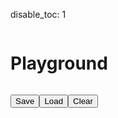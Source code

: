 disable_toc: 1

# Playground

<script src="https://unpkg.com/blockly/blockly.min.js"></script>
<script src="../../scripts/blockly_generated.js"></script>
<script src="../../scripts/lottie_blockly.js"></script>
<style>
html, body {
    min-height: 100vh;
}
body {
    display: flex;
    flex-flow: column;
}
div[role='main'], body > .container, #playground_layout
{
    width: 100%;
    height: 100%;
    padding: 0;
    margin: 0;
    flex-grow: 1;
    display: flex;
    flex-flow: column;
}

#playground_layout
{
    display: flex;
    flex-flow: row;
    align-items: stretch;
}
#blockly_div
{
    flex-grow: 1;
}
#playground_output_container
{
    width: 512px;
}
#lottie_player
{
    width: 512px;
    height: 512px
}
#playground_output
{
    margin: 0;
    width: 512px;
    display: flex;
    flex-flow: column;
}
#playground_output pre
{
    margin: 0;
    overflow: scroll;
    flex-grow: 1;
}
#playground_output_buttons
{
    padding: 0;
    list-style: none;
    display: flex;
}
</style>

<div id="playground_layout">
    <div id="blockly_div"></div>
    <div id="playground_output">
        <ul id="playground_output_buttons">
            <li><button onclick="save()">Save</button></li>
            <li><button onclick="load()">Load</button></li>
            <li><button onclick="clear_workspace()">Clear</button></li>
        </ul>
        <div class="alpha_checkered" id="lottie_player"></div>
        <pre><code id="blockly_output"></code></pre>
    </div>
</div>

<script>

function save()
{
    var xml = Blockly.Xml.workspaceToDom(Blockly.mainWorkspace);
    localStorage.setItem("blockly_lottie", Blockly.Xml.domToText(xml));
}

function load()
{
    Blockly.mainWorkspace.clear();
    var xml = Blockly.Xml.textToDom(localStorage.getItem("blockly_lottie"));
    Blockly.Xml.domToWorkspace(xml, Blockly.mainWorkspace);
    update_code();
}

function clear_workspace()
{
    Blockly.mainWorkspace.clear();
    update_code();
}

function update_code()
{
    var top_block = workspace.getTopBlocks()[0];
    var json = {};
    if ( top_block !== undefined )
        json = generator.block_to_json(top_block);

    document.getElementById("blockly_output").innerText = JSON.stringify(json, null, 4);

    var anim_data = {
        container: document.getElementById('lottie_player'),
        renderer: 'svg',
        loop: true,
        autoplay: true,
        animationData: json
    };

    var frame = 0;

    if ( anim != null )
    {
        try {
            frame = anim.currentFrame
        } catch (e) {}
        try {
            anim.destroy();
        } catch (e) {}
        anim = null;
    }

    anim = bodymovin.loadAnimation(anim_data);
    if ( frame != 0 )
        anim.goToAndPlay(frame, true);

}

var options = {
  comments: true,
  toolbox: lottie_toolbox,
  media: 'https://unpkg.com/blockly/media/',
  collapse: true,
};

var workspace = Blockly.inject("blockly_div", options);
var generator = new BlockyJsonGenerator();
var anim = null;

workspace.addChangeListener(update_code);
load();



</script>

